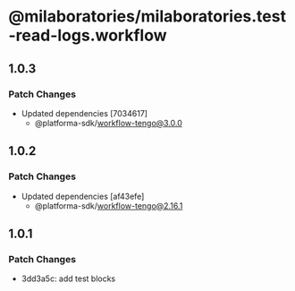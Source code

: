 # @milaboratories/milaboratories.test-read-logs.workflow

## 1.0.3

### Patch Changes

- Updated dependencies [7034617]
  - @platforma-sdk/workflow-tengo@3.0.0

## 1.0.2

### Patch Changes

- Updated dependencies [af43efe]
  - @platforma-sdk/workflow-tengo@2.16.1

## 1.0.1

### Patch Changes

- 3dd3a5c: add test blocks
